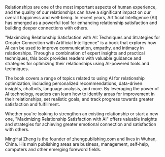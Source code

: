 
Relationships are one of the most important aspects of human experience, and the quality of our relationships can have a significant impact on our overall happiness and well-being. In recent years, Artificial Intelligence (AI) has emerged as a powerful tool for enhancing relationship satisfaction and building deeper connections with others.

"Maximizing Relationship Satisfaction with AI: Techniques and Strategies for Greater Connection with Artificial Intelligence" is a book that explores how AI can be used to improve communication, empathy, and intimacy in relationships. Through a combination of expert insights and practical techniques, this book provides readers with valuable guidance and strategies for optimizing their relationships using AI-powered tools and techniques.

The book covers a range of topics related to using AI for relationship optimization, including personalized recommendations, data-driven insights, chatbots, language analysis, and more. By leveraging the power of AI technology, readers can learn how to identify areas for improvement in their relationships, set realistic goals, and track progress towards greater satisfaction and fulfillment.

Whether you're looking to strengthen an existing relationship or start a new one, "Maximizing Relationship Satisfaction with AI" offers valuable insights and strategies for achieving greater emotional connection and satisfaction with others.

MingHai Zheng is the founder of zhengpublishing.com and lives in Wuhan, China. His main publishing areas are business, management, self-help, computers and other emerging foreword fields.
